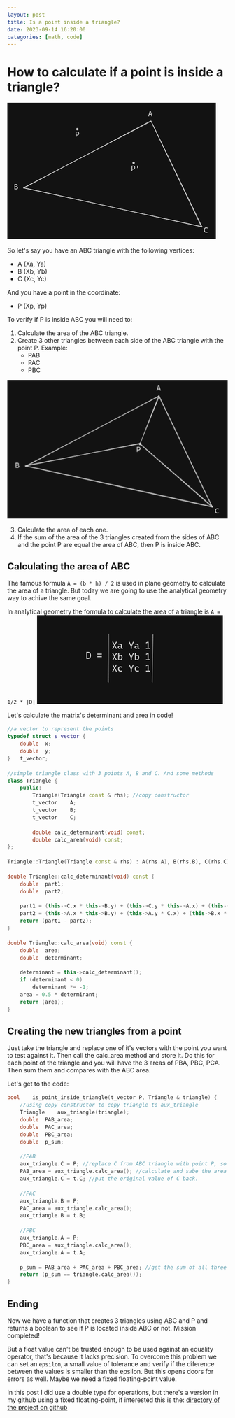 ```yaml
---
layout: post
title: Is a point inside a triangle?
date: 2023-09-14 16:20:00
categories: [math, code]
---
```


# How to calculate if a point is inside a triangle?

![Triangle ABC](/all_collections/images/triangle_abc_p.png)

So let's say you have an ABC triangle  with the following vertices:
 - A (Xa, Ya)
 - B (Xb, Yb)
 - C (Xc, Yc)


And you have a point in the coordinate:
 - P (Xp, Yp)

To verify if P is inside ABC you will need to:
 1. Calculate the area of the ABC triangle.
 2. Create 3 other triangles between each side of the ABC triangle with the point P. Example:
	- PAB
	- PAC
	- PBC

![Triangle PAB, PAC, PBC](/all_collections/images/triangle_abc_p2.png)

3. Calculate the area of each one.
4. If the sum of the area of the 3 triangles created from the sides of ABC and the point P are equal the area of ABC, then P is inside ABC.

## Calculating the area of ABC

The famous formula `A = (b * h) / 2` is used in plane geometry to calculate the area of a triangle. But today we are going to use the analytical geometry way to achive the same goal.

In analytical geometry the formula to calculate the area of a triangle is `A = 1/2 * |D|`
![D](/all_collections/images/D.png)

Let's calculate the matrix's determinant and area in code!

```c++
//a vector to represent the points
typedef struct s_vector {
	double	x;
	double	y;
}	t_vector;

//simple triangle class with 3 points A, B and C. And some methods
class Triangle {
	public:
		Triangle(Triangle const & rhs); //copy constructor
		t_vector	A;
		t_vector	B;
		t_vector	C;

		double calc_determinant(void) const;
		double calc_area(void) const;
};

Triangle::Triangle(Triangle const & rhs) : A(rhs.A), B(rhs.B), C(rhs.C) {} //copy constructor defined

double Triangle::calc_determinant(void) const {
	double	part1;
	double	part2;

	part1 = (this->C.x * this->B.y) + (this->C.y * this->A.x) + (this->B.x * this->A.y);
	part2 = (this->A.x * this->B.y) + (this->A.y * C.x) + (this->B.x * this->C.y);
	return (part1 - part2);
}

double Triangle::calc_area(void) const {
	double	area;
	double	determinant;

	determinant = this->calc_determinant();
	if (determinant < 0)
		determinant *= -1;
	area = 0.5 * determinant;
	return (area);
}

```

## Creating the new triangles from a point

Just take the triangle and replace one of it's vectors with the point you want to test against it. Then call the calc_area method and store it. Do this for each point of the triangle and you will have the 3 areas of PBA, PBC, PCA. Then sum them and compares with the ABC area.

Let's get to the code:

```c++
bool	is_point_inside_triangle(t_vector P, Triangle & triangle) {
	//using copy constructor to copy triangle to aux_triangle
	Triangle	aux_triangle(triangle);
	double	PAB_area;
	double	PAC_area;
	double	PBC_area;
	double	p_sum;

	//PAB
	aux_triangle.C = P; //replace C from ABC triangle with point P, so it will become PAB.
	PAB_area = aux_triangle.calc_area(); //calculate and sabe the area of PAB.
	aux_triangle.C = t.C; //put the original value of C back.

	//PAC
	aux_triangle.B = P;
	PAC_area = aux_triangle.calc_area();
	aux_triangle.B = t.B;

	//PBC
	aux_triangle.A = P;
	PBC_area = aux_triangle.calc_area();
	aux_triangle.A = t.A;

	p_sum = PAB_area + PAC_area + PBC_area; //get the sum of all three
	return (p_sum == triangle.calc_area());
}
```

## Ending

Now we have a function that creates 3 triangles using ABC and P and returns 
a boolean to see if P is located inside ABC or not. Mission completed!

But a float value can't be trusted enough to be used against an equality operator, that's because it lacks precision. To overcome this problem we can set an `epsilon`, a small value of tolerance and verify if the diference between the values is smaller than the epsilon. But this opens doors for errors as well. Maybe we need a fixed floating-point value.

In this post I did use a double type for operations, but there's a version in my github using a fixed floating-point, if interested this is the: [directory of the project on github](https://github.com/tomatte/cpp/tree/main/02/ex03)